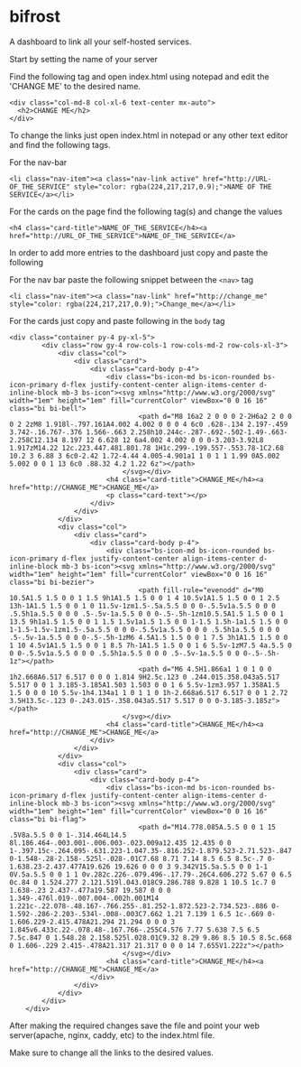 # bifrost
A dashboard to link all your self-hosted services.

Start by setting the name of your server

Find the following tag and open index.html using notepad and edit the 'CHANGE ME' to the desired name.
```
<div class="col-md-8 col-xl-6 text-center mx-auto">
  <h2>CHANGE ME</h2>
</div>
```

To change the links just open index.html in notepad or any other text editor and find the following tags.

For the nav-bar
```
<li class="nav-item"><a class="nav-link active" href="http://URL-OF_THE_SERVICE" style="color: rgba(224,217,217,0.9);">NAME OF THE SERVICE</a></li>
```

For the cards on the page find the following tag(s) and change the values

```
<h4 class="card-title">NAME_OF_THE_SERVICE</h4><a href="http://URL_OF_THE_SERVICE">NAME_OF_THE_SERVICE</a>
```

In order to add more entries to the dashboard just copy and paste the following 

For the nav bar paste the following snippet between the ```<nav>``` tag

```
<li class="nav-item"><a class="nav-link" href="http://change_me" style="color: rgba(224,217,217,0.9);">Change_me</a></li>
```

For the cards just copy and paste following in the ```body``` tag

```
<div class="container py-4 py-xl-5">
        <div class="row gy-4 row-cols-1 row-cols-md-2 row-cols-xl-3">
            <div class="col">
                <div class="card">
                    <div class="card-body p-4">
                        <div class="bs-icon-md bs-icon-rounded bs-icon-primary d-flex justify-content-center align-items-center d-inline-block mb-3 bs-icon"><svg xmlns="http://www.w3.org/2000/svg" width="1em" height="1em" fill="currentColor" viewBox="0 0 16 16" class="bi bi-bell">
                                <path d="M8 16a2 2 0 0 0 2-2H6a2 2 0 0 0 2 2zM8 1.918l-.797.161A4.002 4.002 0 0 0 4 6c0 .628-.134 2.197-.459 3.742-.16.767-.376 1.566-.663 2.258h10.244c-.287-.692-.502-1.49-.663-2.258C12.134 8.197 12 6.628 12 6a4.002 4.002 0 0 0-3.203-3.92L8 1.917zM14.22 12c.223.447.481.801.78 1H1c.299-.199.557-.553.78-1C2.68 10.2 3 6.88 3 6c0-2.42 1.72-4.44 4.005-4.901a1 1 0 1 1 1.99 0A5.002 5.002 0 0 1 13 6c0 .88.32 4.2 1.22 6z"></path>
                            </svg></div>
                        <h4 class="card-title">CHANGE_ME</h4><a href="http://CHANGE_ME">CHANGE_ME</a>
                        <p class="card-text"></p>
                    </div>
                </div>
            </div>
            <div class="col">
                <div class="card">
                    <div class="card-body p-4">
                        <div class="bs-icon-md bs-icon-rounded bs-icon-primary d-flex justify-content-center align-items-center d-inline-block mb-3 bs-icon"><svg xmlns="http://www.w3.org/2000/svg" width="1em" height="1em" fill="currentColor" viewBox="0 0 16 16" class="bi bi-bezier">
                                <path fill-rule="evenodd" d="M0 10.5A1.5 1.5 0 0 1 1.5 9h1A1.5 1.5 0 0 1 4 10.5v1A1.5 1.5 0 0 1 2.5 13h-1A1.5 1.5 0 0 1 0 11.5v-1zm1.5-.5a.5.5 0 0 0-.5.5v1a.5.5 0 0 0 .5.5h1a.5.5 0 0 0 .5-.5v-1a.5.5 0 0 0-.5-.5h-1zm10.5.5A1.5 1.5 0 0 1 13.5 9h1a1.5 1.5 0 0 1 1.5 1.5v1a1.5 1.5 0 0 1-1.5 1.5h-1a1.5 1.5 0 0 1-1.5-1.5v-1zm1.5-.5a.5.5 0 0 0-.5.5v1a.5.5 0 0 0 .5.5h1a.5.5 0 0 0 .5-.5v-1a.5.5 0 0 0-.5-.5h-1zM6 4.5A1.5 1.5 0 0 1 7.5 3h1A1.5 1.5 0 0 1 10 4.5v1A1.5 1.5 0 0 1 8.5 7h-1A1.5 1.5 0 0 1 6 5.5v-1zM7.5 4a.5.5 0 0 0-.5.5v1a.5.5 0 0 0 .5.5h1a.5.5 0 0 0 .5-.5v-1a.5.5 0 0 0-.5-.5h-1z"></path>
                                <path d="M6 4.5H1.866a1 1 0 1 0 0 1h2.668A6.517 6.517 0 0 0 1.814 9H2.5c.123 0 .244.015.358.043a5.517 5.517 0 0 1 3.185-3.185A1.503 1.503 0 0 1 6 5.5v-1zm3.957 1.358A1.5 1.5 0 0 0 10 5.5v-1h4.134a1 1 0 1 1 0 1h-2.668a6.517 6.517 0 0 1 2.72 3.5H13.5c-.123 0-.243.015-.358.043a5.517 5.517 0 0 0-3.185-3.185z"></path>
                            </svg></div>
                        <h4 class="card-title">CHANGE_ME</h4><a href="http://CHANGE_ME">CHANGE_ME</a>
                    </div>
                </div>
            </div>
            <div class="col">
                <div class="card">
                    <div class="card-body p-4">
                        <div class="bs-icon-md bs-icon-rounded bs-icon-primary d-flex justify-content-center align-items-center d-inline-block mb-3 bs-icon"><svg xmlns="http://www.w3.org/2000/svg" width="1em" height="1em" fill="currentColor" viewBox="0 0 16 16" class="bi bi-flag">
                                <path d="M14.778.085A.5.5 0 0 1 15 .5V8a.5.5 0 0 1-.314.464L14.5 8l.186.464-.003.001-.006.003-.023.009a12.435 12.435 0 0 1-.397.15c-.264.095-.631.223-1.047.35-.816.252-1.879.523-2.71.523-.847 0-1.548-.28-2.158-.525l-.028-.01C7.68 8.71 7.14 8.5 6.5 8.5c-.7 0-1.638.23-2.437.477A19.626 19.626 0 0 0 3 9.342V15.5a.5.5 0 0 1-1 0V.5a.5.5 0 0 1 1 0v.282c.226-.079.496-.17.79-.26C4.606.272 5.67 0 6.5 0c.84 0 1.524.277 2.121.519l.043.018C9.286.788 9.828 1 10.5 1c.7 0 1.638-.23 2.437-.477a19.587 19.587 0 0 0 1.349-.476l.019-.007.004-.002h.001M14 1.221c-.22.078-.48.167-.766.255-.81.252-1.872.523-2.734.523-.886 0-1.592-.286-2.203-.534l-.008-.003C7.662 1.21 7.139 1 6.5 1c-.669 0-1.606.229-2.415.478A21.294 21.294 0 0 0 3 1.845v6.433c.22-.078.48-.167.766-.255C4.576 7.77 5.638 7.5 6.5 7.5c.847 0 1.548.28 2.158.525l.028.01C9.32 8.29 9.86 8.5 10.5 8.5c.668 0 1.606-.229 2.415-.478A21.317 21.317 0 0 0 14 7.655V1.222z"></path>
                            </svg></div>
                        <h4 class="card-title">CHANGE_ME</h4><a href="http://CHANGE_ME">CHANGE_ME</a>
                    </div>
                </div>
            </div>
        </div>
    </div>
```

After making the required changes save the file and point your web server(apache, nginx, caddy, etc) to the index.html file.

Make sure to change all the links to the desired values.






